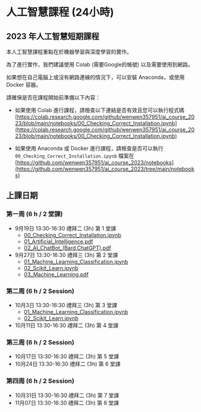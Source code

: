 
# 人工智慧課程 (24小時)
## 2023 年人工智慧短期課程

本人工智慧課程重點在於機器學習與深度學習的實作。

為了進行實作，我們建議使用 Colab (需要Google的帳號) 以及需要使用到網路。

如果想在自己電腦上或沒有網路連線的情況下，可以安裝 Anaconda，或使用 Docker 容器。
 <!-- ([詳細資訊與安裝說明](anaconda.md)) -->
 <!-- ([詳細資訊與安裝說明](docker.md)) -->

請確保是否在課程開始前準備以下內容：
* 如果使用 Colab 進行課程，請檢查以下連結是否有效且您可以執行程式碼 
[https://colab.research.google.com/github/wenwen357951/ai_course_2023/blob/main/notebooks/00_Checking_Correct_Installation.ipynb](https://colab.research.google.com/github/wenwen357951/ai_course_2023/blob/main/notebooks/00_Checking_Correct_Installation.ipynb)

* 如果使用 Anaconda 或 Docker 進行課程，請檢查是否可以執行 `00_Checking_Correct_Installation.ipynb` 檔案在 
[https://github.com/wenwen357951/ai_course_2023/notebooks](https://github.com/wenwen357951/ai_course_2023/tree/main/notebooks)

## 上課日期 
### 第一周 (6 h / 2 堂課)
* 9月19日 13:30-16:30 禮拜二 (3h) 第 1 堂課
  * [00_Checking_Correct_Installation.ipynb](https://github.com/wenwen357951/ai_course_2023/blob/main/notebooks/00_Checking_Correct_Installation.ipynb)
  * [01_Artificial_Intelligence.pdf](https://github.com/wenwen357951/ai_course_2023/blob/main/slides/01_Artificial_Intelligence.pdf)
  * [02_AI_ChatBot_(Bard,ChatGPT).pdf](https://github.com/wenwen357951/ai_course_2023/blob/main/slides/02_AI_ChatBot_(Bard%2CChatGPT).pdf)
* 9月27日 13:30-16:30 禮拜三 (3h) 第 2 堂課 
  * [01_Machine_Learning_Classification.ipynb](https://github.com/wenwen357951/ai_course_2023/blob/main/notebooks/01_Machine_Learning_Classification.ipynb)
  * [02_Scikit_Learn.ipynb](https://github.com/wenwen357951/ai_course_2023/blob/main/notebooks/02_Scikit_Learn.ipynb)
  * [03_Machine_Learning.pdf](https://github.com/wenwen357951/ai_course_2023/blob/main/slides/03_Machine_Learning.pdf)
### 第二周 (6 h / 2 Session)
* 10月3日 13:30-16:30 禮拜三 (3h) 第 3 堂課
  * [01_Machine_Learning_Classification.ipynb](https://github.com/wenwen357951/ai_course_2023/blob/main/notebooks/01_Machine_Learning_Classification.ipynb)
  * [02_Scikit_Learn.ipynb](https://github.com/wenwen357951/ai_course_2023/blob/main/notebooks/02_Scikit_Learn.ipynb) 
* 10月11日 13:30-16:30 禮拜二 (3h) 第 4 堂課 

### 第三周 (6 h / 2 Session)
* 10月17日 13:30-16:30 禮拜二 (3h) 第 5 堂課 
* 10月24日 13:30-16:30 禮拜二 (3h) 第 6 堂課 

### 第四周 (6 h / 2 Session)
* 10月31日 13:30-16:30 禮拜二 (3h) 第 7 堂課 
* 11月07日 13:30-16:30 禮拜二 (3h) 第 8 堂課 
